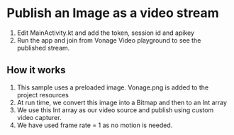 # Publish an Image as a video stream

1. Edit MainActivity.kt and add the token, session id and apikey
2. Run the app and join from Vonage Video playground to see the published stream.

## How it works

1. This sample uses a preloaded image. Vonage.png is added to the project resources
2. At run time, we convert this image into a Bitmap and then to an Int array
3. We use this Int array as our video source and publish using custom video capturer.
4. We have used frame rate = 1 as no motion is needed.
